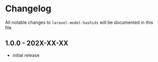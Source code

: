 # Changelog

All notable changes to `laravel-model-hashids` will be documented in this file.

## 1.0.0 - 202X-XX-XX

- initial release

